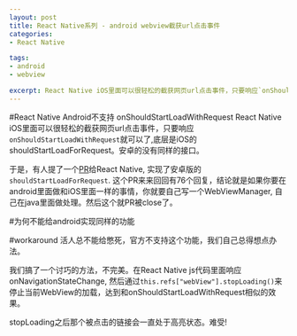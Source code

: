 ```yaml
---
layout: post
title: React Native系列 - android webview截获url点击事件
categories:
- React Native

tags:
- android
- webview

excerpt: React Native iOS里面可以很轻松的截获网页url点击事件，只要响应`onShouldStartLoadWithRequest`就可以了,底层是iOS的shouldStartLoadForRequest。安卓的没有同样的接口。
---
```

#React Native Android不支持 onShouldStartLoadWithRequest
React Native iOS里面可以很轻松的截获网页url点击事件，只要响应`onShouldStartLoadWithRequest`就可以了,底层是iOS的shouldStartLoadForRequest。安卓的没有同样的接口。

于是，有人提了一个[PR](https://github.com/facebook/react-native/pull/6478)给React Native, 实现了安卓版的`shouldStartLoadForRequest`. 这个PR来来回回有76个回复，结论就是如果你要在android里面做和iOS里面一样的事情，你就要自己写一个WebViewManager, 自己在java里面做处理。然后这个就PR被close了。


#为何不能给android实现同样的功能

#workaround
活人总不能给憋死，官方不支持这个功能，我们自己总得想点办法。

我们搞了一个讨巧的方法，不完美。在React Native js代码里面响应onNavigationStateChange, 然后通过`this.refs["webView"].stopLoading()`来停止当前WebView的加载，达到和onShouldStartLoadWithRequest相似的效果。

stopLoading之后那个被点击的链接会一直处于高亮状态。难受!
